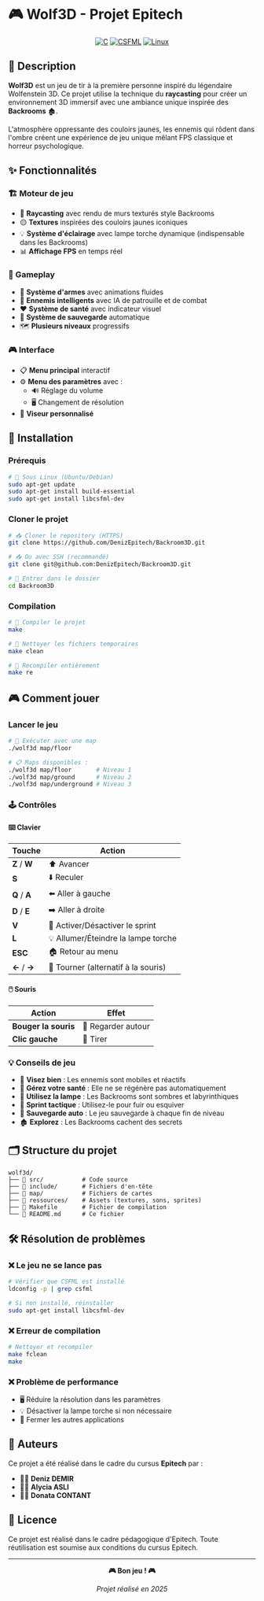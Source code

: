 # 🎮 Wolf3D - Projet Epitech

<div align="center">

[![C](https://img.shields.io/badge/C-00599C?style=for-the-badge&logo=c&logoColor=white)](https://en.wikipedia.org/wiki/C_(programming_language))
[![CSFML](https://img.shields.io/badge/CSFML-8CC445?style=for-the-badge&logo=sfml&logoColor=white)](https://www.sfml-dev.org/)
[![Linux](https://img.shields.io/badge/Linux-FCC624?style=for-the-badge&logo=linux&logoColor=black)](https://www.linux.org/)

</div>

## 📝 Description

**Wolf3D** est un jeu de tir à la première personne inspiré du légendaire Wolfenstein 3D. Ce projet utilise la technique du **raycasting** pour créer un environnement 3D immersif avec une ambiance unique inspirée des **Backrooms** 🏚️. 

L'atmosphère oppressante des couloirs jaunes, les ennemis qui rôdent dans l'ombre créent une expérience de jeu unique mêlant FPS classique et horreur psychologique.

## ✨ Fonctionnalités

### 🏗️ Moteur de jeu
- 🎨 **Raycasting** avec rendu de murs texturés style Backrooms
- 🟡 **Textures** inspirées des couloirs jaunes iconiques
- 💡 **Système d'éclairage** avec lampe torche dynamique (indispensable dans les Backrooms)
- 📊 **Affichage FPS** en temps réel

### 🎯 Gameplay
- 🔫 **Système d'armes** avec animations fluides
- 👾 **Ennemis intelligents** avec IA de patrouille et de combat
- ❤️ **Système de santé** avec indicateur visuel
- 💾 **Système de sauvegarde** automatique
- 🗺️ **Plusieurs niveaux** progressifs

### 🎮 Interface
- 📋 **Menu principal** interactif
- ⚙️ **Menu des paramètres** avec :
  - 🔊 Réglage du volume
  - 🖥️ Changement de résolution
- 🎯 **Viseur personnalisé** 

## 🚀 Installation

### Prérequis

```bash
# 🐧 Sous Linux (Ubuntu/Debian)
sudo apt-get update
sudo apt-get install build-essential
sudo apt-get install libcsfml-dev
```

### Cloner le projet

```bash
# 📥 Cloner le repository (HTTPS)
git clone https://github.com/DenizEpitech/Backroom3D.git

# 📥 Ou avec SSH (recommandé)
git clone git@github.com:DenizEpitech/Backroom3D.git

# 📂 Entrer dans le dossier
cd Backroom3D
```

### Compilation

```bash
# 🔨 Compiler le projet
make

# 🧹 Nettoyer les fichiers temporaires
make clean

# 🔄 Recompiler entièrement
make re
```

## 🎮 Comment jouer

### Lancer le jeu

```bash
# 🏃 Exécuter avec une map
./wolf3d map/floor

# 📋 Maps disponibles :
./wolf3d map/floor       # Niveau 1
./wolf3d map/ground      # Niveau 2
./wolf3d map/underground # Niveau 3
```

### 🕹️ Contrôles

#### ⌨️ Clavier

| Touche | Action |
|--------|--------|
| **Z** / **W** | ⬆️ Avancer |
| **S** | ⬇️ Reculer |
| **Q** / **A** | ⬅️ Aller à gauche |
| **D** / **E** | ➡️ Aller à droite |
| **V** | 🏃 Activer/Désactiver le sprint |
| **L** | 💡 Allumer/Éteindre la lampe torche |
| **ESC** | 🏠 Retour au menu |
| **←** / **→** | 🔄 Tourner (alternatif à la souris) |

#### 🖱️ Souris

| Action | Effet |
|--------|-------|
| **Bouger la souris** | 👀 Regarder autour |
| **Clic gauche** | 🔫 Tirer |

### 💡 Conseils de jeu

- 🎯 **Visez bien** : Les ennemis sont mobiles et réactifs
- 💊 **Gérez votre santé** : Elle ne se régénère pas automatiquement
- 🔦 **Utilisez la lampe** : Les Backrooms sont sombres et labyrinthiques
- 🏃 **Sprint tactique** : Utilisez-le pour fuir ou esquiver
- 💾 **Sauvegarde auto** : Le jeu sauvegarde à chaque fin de niveau
- 🏚️ **Explorez** : Les Backrooms cachent des secrets

## 🗂️ Structure du projet

```
wolf3d/
├── 📁 src/           # Code source
├── 📁 include/       # Fichiers d'en-tête
├── 📁 map/           # Fichiers de cartes
├── 📁 ressources/    # Assets (textures, sons, sprites)
├── 📄 Makefile       # Fichier de compilation
└── 📄 README.md      # Ce fichier
```

## 🛠️ Résolution de problèmes

### ❌ Le jeu ne se lance pas

```bash
# Vérifier que CSFML est installé
ldconfig -p | grep csfml

# Si non installé, réinstaller
sudo apt-get install libcsfml-dev
```

### ❌ Erreur de compilation

```bash
# Nettoyer et recompiler
make fclean
make
```

### ❌ Problème de performance

- 🖥️ Réduire la résolution dans les paramètres
- 💡 Désactiver la lampe torche si non nécessaire
- 🔄 Fermer les autres applications

## 👥 Auteurs

Ce projet a été réalisé dans le cadre du cursus **Epitech** par :

- 👨‍💻 **Deniz DEMIR**
- 👩‍💻 **Alycia ASLI**
- 👩‍💻 **Donata CONTANT**

## 📜 Licence

Ce projet est réalisé dans le cadre pédagogique d'Epitech. Toute réutilisation est soumise aux conditions du cursus Epitech.

---

<div align="center">

**🎮 Bon jeu ! 🎮**

*Projet réalisé en 2025*

</div>
